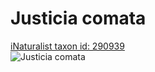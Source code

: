 
Justicia comata
===============
  
[iNaturalist taxon id: 290939](https://www.inaturalist.org/taxa/290939)  
![Justicia comata](https://inaturalist-open-data.s3.amazonaws.com/photos/240173745/medium.jpg)